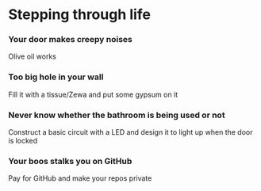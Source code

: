 # Stepping through life

### Your door makes creepy noises
Olive oil works

### Too big hole in your wall
Fill it with a tissue/Zewa and put some gypsum on it

### Never know whether the bathroom is being used or not
Construct a basic circuit with a LED and design it to light up when the door is locked

### Your boos stalks you on GitHub
Pay for GitHub and make your repos private
